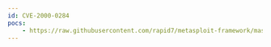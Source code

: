 ```yaml
---
id: CVE-2000-0284
pocs:
    - https://raw.githubusercontent.com/rapid7/metasploit-framework/master/modules/exploits/linux/imap/imap_uw_lsub.rb
---
```


